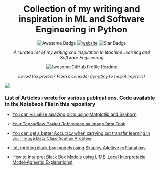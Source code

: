 <h1 align="center">Collection of my writing and inspiration in ML and Software Engineering in Python</h1>
<div align="center">
<img src="https://cdn.rawgit.com/sindresorhus/awesome/d7305f38d29fed78fa85652e3a63e154dd8e8829/media/badge.svg" alt="Awesome Badge"/>
<a href="https://arbeitnow.com/?utm_source=awesome-github-profile-readme"><img src="https://img.shields.io/static/v1?label=&labelColor=505050&message=arbeitnow&color=%230076D6&style=flat&logo=google-chrome&logoColor=%230076D6" alt="website"/></a>
<img src="https://img.shields.io/static/v1?label=%F0%9F%8C%9F&message=If%20Useful&style=style=flat&color=BC4E99" alt="Star Badge"/>
<br>

<i>A curated list of my writing and inspiration in Machine Learning and Software Engineering</i>

<img alt="Awesome GitHub Profile Readme" src="assets/agpr.gif"> </img>

<i>Loved the project? Please consider [donating](https://paypal.me/naiborhujosua) to help it improve!</i>

</div>



![](https://github.com/naiborhujosua/naiborhujosua/blob/master/GaussianProcessPosteriorPredictive_ManimCE_v0.9.0.gif)

### List of Articles i wrote for various publications. Code available in the Notebook File in this repository


- [You can visualize amazing plots using Matplotlib and Seaborn](https://naiborhujosua.medium.com/looking-at-different-perspectives-when-visualize-data-using-matplotlib-and-seaborn-91d621a0623f)
 
- [Your Tensorflow Pocket References on Image Data Task](https://medium.com/@naiborhujosua/your-tensorflow-pocket-references-on-image-data-88ff84a5a44d)

- [You can get a better Accuracy when carrying out transfer learning in your Image Data Classification Problem](https://naiborhujosua.medium.com/you-can-get-a-better-f1-score-when-carrying-out-transfer-learning-in-your-image-data-classification-bc46165766b3)

- [Interpreting black box models using Shapley Additive exPlanations](https://naiborhujosua.medium.com/interpreting-black-box-models-using-shapley-additive-explanations-85a9842b5cbd)
- [How to Interpret Black Box Models using LIME (Local Interpretable Model-Agnostic Explanations)](https://www.freecodecamp.org/news/interpret-black-box-model-using-lime/)

